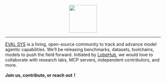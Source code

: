 <div align="center">

<picture>
  <source media="(prefers-color-scheme: dark)" srcset="https://github.com/user-attachments/assets/bf929ed6-2b32-4e60-82fd-5a9fd8049393">
  <img height="90" src="https://github.com/user-attachments/assets/a4de7cb0-6564-4ffe-b555-ca49f8a45c2a">
</picture>

</div>

---


[EVAL SYS](https://github.com/eval-sys) is a living, open-source community to track and advance model agentic capabilities. We’ll be releasing benchmarks, datasets, toolchains, models to push the field forward.
Initiated by [LobeHub](https://github.com/lobehub), we would love to collaborate with research labs, MCP servers, independent contributors, and more.

**Join us, contribute, or reach out！**
